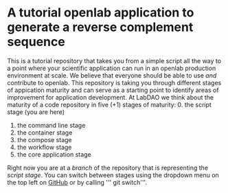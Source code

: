 # A tutorial openlab application to generate a reverse complement sequence
This is a tutorial repository that takes you from a simple script all the way to a point where your scientific application can run in an openlab production environment at scale. We believe that everyone should be able to use *and* contribute to openlab. This repository is taking you through different stages of appication maturity and can serve as a starting point to identify areas of improvement for application development. At LabDAO we think about the maturity of a code repository in five (+1) stages of maturity: 
0. the script stage (you are here)
1. the command line stage
2. the container stage 
3. the compose stage
4. the workflow stage
5. the core application stage 

Right now you are at a *branch* of the repository that is representing the *script stage*. You can switch between stages using the dropdown menu on the top left on [GitHub](https://github.com/labdao/lab-reverse_complement) or by calling ''' git switch'''. 
